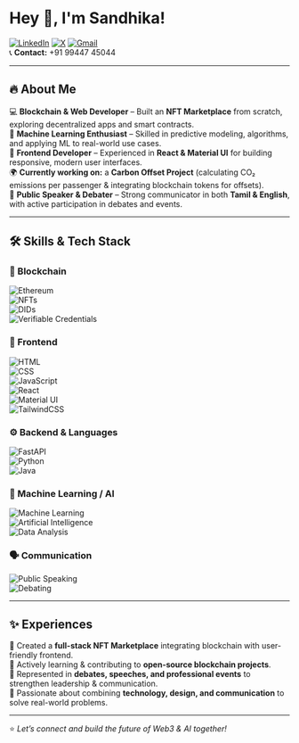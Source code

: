 # Hey 👋, I'm Sandhika!  

[![LinkedIn](https://img.shields.io/badge/LinkedIn-Sandhika-blue?style=flat&logo=linkedin)](https://www.linkedin.com/in/sandhika-jayaraman-a61476385?utm_source=share&utm_campaign=share_via&utm_content=profile&utm_medium=android_app)
[![X](https://img.shields.io/badge/X-Sandhika-black?style=flat&logo=x)](https://x.com/Sandhika23?t=M5WuLymj_WOqSRwDhxWZDg&s=08)
[![Gmail](https://img.shields.io/badge/Gmail-sandhikajeyaraman18@gmail.com-red?style=flat&logo=gmail)](mailto:sandhikajeyaraman18@gmail.com)  
📞 **Contact:** +91 99447 45044  

---

## 🔥 About Me  
💻 **Blockchain & Web Developer** – Built an **NFT Marketplace** from scratch, exploring decentralized apps and smart contracts.  
🤖 **Machine Learning Enthusiast** – Skilled in predictive modeling, algorithms, and applying ML to real-world use cases.  
🎨 **Frontend Developer** – Experienced in **React & Material UI** for building responsive, modern user interfaces.  
🌍 **Currently working on:** a **Carbon Offset Project** (calculating CO₂ emissions per passenger & integrating blockchain tokens for offsets).  
🎤 **Public Speaker & Debater** – Strong communicator in both **Tamil & English**, with active participation in debates and events.  

---

## 🛠️ Skills & Tech Stack  

### 🔗 Blockchain  
![Ethereum](https://img.shields.io/badge/Ethereum-3C3C3D?style=flat&logo=ethereum&logoColor=white)  
![NFTs](https://img.shields.io/badge/NFT-Marketplace-8A2BE2?style=flat&logo=superrare&logoColor=white)  
![DIDs](https://img.shields.io/badge/Decentralized_ID-DIDs-orange?style=flat&logo=w3c&logoColor=white)  
![Verifiable Credentials](https://img.shields.io/badge/Verifiable_Credentials-VCs-teal?style=flat&logo=auth0&logoColor=white)  

### 🎨 Frontend  
![HTML](https://img.shields.io/badge/HTML5-E34F26?style=flat&logo=html5&logoColor=white)  
![CSS](https://img.shields.io/badge/CSS3-1572B6?style=flat&logo=css3&logoColor=white)  
![JavaScript](https://img.shields.io/badge/JavaScript-F7DF1E?style=flat&logo=javascript&logoColor=black)  
![React](https://img.shields.io/badge/React-61DAFB?style=flat&logo=react&logoColor=black)  
![Material UI](https://img.shields.io/badge/Material_UI-007FFF?style=flat&logo=mui&logoColor=white)  
![TailwindCSS](https://img.shields.io/badge/TailwindCSS-38B2AC?style=flat&logo=tailwind-css&logoColor=white)  

### ⚙️ Backend & Languages  
![FastAPI](https://img.shields.io/badge/FastAPI-009688?style=flat&logo=fastapi&logoColor=white)  
![Python](https://img.shields.io/badge/Python-3776AB?style=flat&logo=python&logoColor=white)  
![Java](https://img.shields.io/badge/Java-007396?style=flat&logo=openjdk&logoColor=white)  

### 🤖 Machine Learning / AI  
![Machine Learning](https://img.shields.io/badge/Machine_Learning-FF6F00?style=flat&logo=tensorflow&logoColor=white)  
![Artificial Intelligence](https://img.shields.io/badge/Artificial_Intelligence-000000?style=flat&logo=openai&logoColor=white)  
![Data Analysis](https://img.shields.io/badge/Data_Analysis-FF9900?style=flat&logo=google-analytics&logoColor=white)  

### 🗣️ Communication  
![Public Speaking](https://img.shields.io/badge/Public_Speaking-FF4088?style=flat&logo=microphone&logoColor=white)  
![Debating](https://img.shields.io/badge/Debating-9933FF?style=flat&logo=google-meet&logoColor=white)  

---

## ✨ Experiences  
🚀 Created a **full-stack NFT Marketplace** integrating blockchain with user-friendly frontend.  
🤝 Actively learning & contributing to **open-source blockchain projects**.  
🎤 Represented in **debates, speeches, and professional events** to strengthen leadership & communication.  
🌱 Passionate about combining **technology, design, and communication** to solve real-world problems.  

---

⭐️ _Let’s connect and build the future of Web3 & AI together!_  
